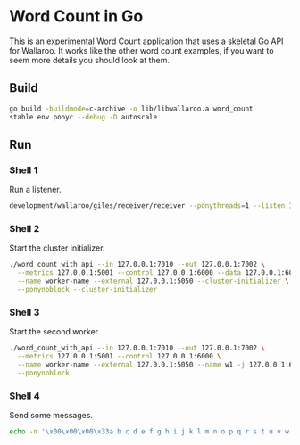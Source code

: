# Word Count in Go

This is an experimental Word Count application that uses a skeletal Go
API for Wallaroo. It works like the other word count examples, if you
want to seem more details you should look at them.

## Build

```bash
go build -buildmode=c-archive -o lib/libwallaroo.a word_count
stable env ponyc --debug -D autoscale
```

## Run

### Shell 1

Run a listener.

```bash
development/wallaroo/giles/receiver/receiver --ponythreads=1 --listen 127.0.0.1:7002
```

### Shell 2

Start the cluster initializer.

```bash
./word_count_with_api --in 127.0.0.1:7010 --out 127.0.0.1:7002 \
  --metrics 127.0.0.1:5001 --control 127.0.0.1:6000 --data 127.0.0.1:6001 \
  --name worker-name --external 127.0.0.1:5050 --cluster-initializer \
  --ponynoblock --cluster-initializer
```

### Shell 3

Start the second worker.

```bash
./word_count_with_api --in 127.0.0.1:7010 --out 127.0.0.1:7002 \
  --metrics 127.0.0.1:5001 --control 127.0.0.1:6000 \
  --name worker-name --external 127.0.0.1:5050 --name w1 -j 127.0.0.1:6000 \
  --ponynoblock
```

### Shell 4

Send some messages.

```bash
echo -n '\x00\x00\x00\x33a b c d e f g h i j k l m n o p q r s t u v w x y z' | nc 127.0.0.1 7010
```
